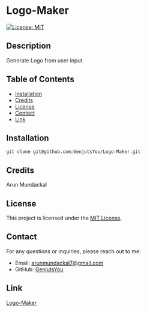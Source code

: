 # Logo-Maker

[![License: MIT](https://img.shields.io/badge/License-MIT-yellow.svg)](https://opensource.org/licenses/MIT)

## Description

Generate Logo from user input

## Table of Contents

- [Installation](#installation)
- [Credits](#credits)
- [License](#license)
- [Contact](#contact)
- [Link](#link)

## Installation

    git clone git@github.com:GenjutsYou/Logo-Maker.git

## Credits

Arun Mundackal

## License

This project is licensed under the [MIT License](https://opensource.org/licenses/MIT).

## Contact
For any questions or inquiries, please reach out to me:
- Email: arunmundackal7@gmail.com
- GitHub: [GenjutsYou](https://github.com/GenjutsYou)

## Link

[Logo-Maker](https://drive.google.com/file/d/1iyOjCNEpaBkQG9jVwinFlfy8VuS3MIUZ/view)
